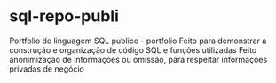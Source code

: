 # sql-repo-publi
Portfolio de linguagem SQL publico - portfolio
Feito para demonstrar a construção e organização de código SQL e funções utilizadas
Feito anonimização de informações ou omissão, para respeitar informações privadas de negócio
